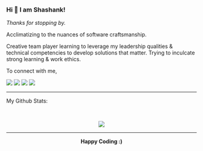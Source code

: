 ### Hi 👋 I am Shashank!

_Thanks for stopping by._

Acclimatizing to the nuances of software craftsmanship.

Creative team player learning to leverage my leadership qualities & technical competencies to develop solutions that matter.
Trying to inculcate strong learning & work ethics.

To connect with me,

<p align = "center">

[<img src ="https://img.shields.io/badge/portfolio-web-%23.svg?&style=for-the-badge&logo=&logoColor=white%22">](https://ssbarik.dev/)
[<img src="https://img.shields.io/badge/linkedin-%230077B5.svg?&style=for-the-badge&logo=linkedin&logoColor=white" />](https://www.linkedin.com/in/ssbarik/)
[<img src="https://img.shields.io/badge/medium-%2312100E.svg?&style=for-the-badge&logo=medium&logoColor=white" />](https://medium.com/@ssbarik/web-development-the-journey-the-backpack-9566e5a25c9)
[<img src = "https://img.shields.io/badge/instagram-%23E4405F.svg?&style=for-the-badge&logo=instagram&logoColor=white">](https://www.instagram.com/_ssb___/)

</p>

---
My Github Stats: 

<br>

<p align = "center">
  <img src = "https://github-readme-stats.vercel.app/api?username=ssbarik&show_icons=true&theme=radical&line_height=27">
</p>

---

<p align = "center">
  <b>Happy Coding :)</b>
</p>
